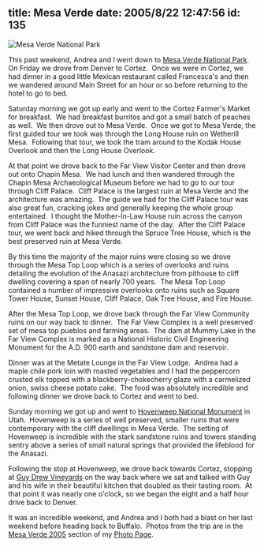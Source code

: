 title: Mesa Verde
date: 2005/8/22 12:47:56
id: 135
---
![Mesa Verde National Park](/journal_images/mesaverde.jpg)

This past weekend, Andrea and I went down to [Mesa Verde National Park](http://www.nps.gov/meve).  On Friday we drove from Denver to Cortez.  Once we were in Cortez, we had dinner in a good little Mexican restaurant called Francesca's and then we wandered around Main Street for an hour or so before returning to the hotel to go to bed.

Saturday morning we got up early and went to the Cortez Farmer's Market for breakfast.  We had breakfast burritos and got a small batch of peaches as well.  We then drove out to Mesa Verde.  Once we got to Mesa Verde, the first guided tour we took was through the Long House ruin on Wetherill Mesa.  Following that tour, we took the tram around to the Kodak House Overlook and then the Long House Overlook. 

At that point we drove back to the Far View Visitor Center and then drove out onto Chapin Mesa.  We had lunch and then wandered through the Chapin Mesa Archaeological Museum before we had to go to our tour through Cliff Palace.  Cliff Palace is the largest ruin at Mesa Verde and the architecture was amazing.  The guide we had for the Cliff Palace tour was also great fun, cracking jokes and generally keeping the whole group entertained.  I thought the Mother-In-Law House ruin across the canyon from Cliff Palace was the funniest name of the day.  After the Cliff Palace tour, we went back and hiked through the Spruce Tree House, which is the best preserved ruin at Mesa Verde. 

By this time the majority of the major ruins were closing so we drove through the Mesa Top Loop which is a series of overlooks and ruins detailing the evolution of the Anasazi architecture from pithouse to cliff dwelling covering a span of nearly 700 years.  The Mesa Top Loop contained a number of impressive overlooks onto ruins such as Square Tower House, Sunset House, Cliff Palace, Oak Tree House, and Fire House.

After the Mesa Top Loop, we drove back through the Far View Community ruins on our way back to dinner.  The Far View Complex is a well preserved set of mesa top pueblos and farming areas.  The dam at Mummy Lake in the Far View Complex is marked as a National Historic Civil Engineering Monument for the A.D. 900 earth and sandstone dam and reservoir.

Dinner was at the Metate Lounge in the Far View Lodge.  Andrea had a maple chile pork loin with roasted vegetables and I had the peppercorn crusted elk topped with a blackberry-chokecherry glaze with a carmelized onion, swiss cheese potato cake.  The food was absolutely incredible and following dinner we drove back to Cortez and went to bed.

Sunday morning we got up and went to [Hovenweep National Monument](http://www.nps.gov/hove) in Utah.  Hovenweep is a series of well preserved, smaller ruins that were contemporary with the cliff dwellings in Mesa Verde.  The setting of Hovenweep is incredible with the stark sandstone ruins and towers standing sentry above a series of small natural springs that provided the lifeblood for the Anasazi.

Following the stop at Hovenweep, we drove back towards Cortez, stopping at [Guy Drew Vineyards](http://www.guydrewvineyards.com/) on the way back where we sat and talked with Guy and his wife in their beautiful kitchen that doubled as their tasting room.  At that point it was nearly one o'clock, so we began the eight and a half hour drive back to Denver.

It was an incredible weekend, and Andrea and I both had a blast on her last weekend before heading back to Buffalo.  Photos from the trip are in the [Mesa Verde 2005](PhotoAlbum.aspx?ID=MESAVERDE05) section of my [Photo Page](Photo.aspx).